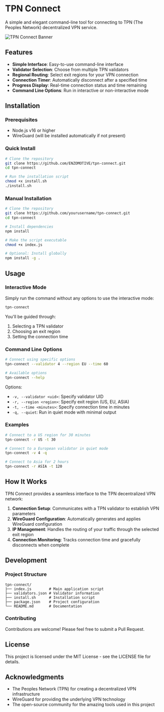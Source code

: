 # TPN Connect

A simple and elegant command-line tool for connecting to TPN (The Peoples Network) decentralized VPN service.

![TPN Connect Banner](https://via.placeholder.com/800x200?text=TPN+Connect)

## Features

- **Simple Interface**: Easy-to-use command-line interface
- **Validator Selection**: Choose from multiple TPN validators
- **Regional Routing**: Select exit regions for your VPN connection
- **Connection Timer**: Automatically disconnect after a specified time
- **Progress Display**: Real-time connection status and time remaining
- **Command Line Options**: Run in interactive or non-interactive mode

## Installation

### Prerequisites

- Node.js v16 or higher
- WireGuard (will be installed automatically if not present)

### Quick Install

```bash
# Clone the repository
git clone https://github.com/ENZOMOTIVE/tpn-connect.git
cd tpn-connect

# Run the installation script
chmod +x install.sh
./install.sh
```

### Manual Installation

```bash
# Clone the repository
git clone https://github.com/yourusername/tpn-connect.git
cd tpn-connect

# Install dependencies
npm install

# Make the script executable
chmod +x index.js

# Optional: Install globally
npm install -g .
```

## Usage

### Interactive Mode

Simply run the command without any options to use the interactive mode:

```bash
tpn-connect
```

You'll be guided through:
1. Selecting a TPN validator
2. Choosing an exit region
3. Setting the connection time

### Command Line Options

```bash
# Connect using specific options
tpn-connect --validator 4 --region EU --time 60

# Available options
tpn-connect --help
```

Options:
- `-v, --validator <uid>`: Specify validator UID
- `-r, --region <region>`: Specify exit region (US, EU, ASIA)
- `-t, --time <minutes>`: Specify connection time in minutes
- `-q, --quiet`: Run in quiet mode with minimal output

### Examples

```bash
# Connect to a US region for 30 minutes
tpn-connect -r US -t 30

# Connect to a European validator in quiet mode
tpn-connect -v 4 -q

# Connect to Asia for 2 hours
tpn-connect -r ASIA -t 120
```

## How It Works

TPN Connect provides a seamless interface to the TPN decentralized VPN network:

1. **Connection Setup**: Communicates with a TPN validator to establish VPN parameters
2. **WireGuard Configuration**: Automatically generates and applies WireGuard configuration
3. **IP Management**: Handles the routing of your traffic through the selected exit region
4. **Connection Monitoring**: Tracks connection time and gracefully disconnects when complete

## Development

### Project Structure

```
tpn-connect/
├── index.js        # Main application script
├── validators.json # Validator information
├── install.sh      # Installation script
├── package.json    # Project configuration
└── README.md       # Documentation
```

### Contributing

Contributions are welcome! Please feel free to submit a Pull Request.

## License

This project is licensed under the MIT License - see the LICENSE file for details.

## Acknowledgments

- The Peoples Network (TPN) for creating a decentralized VPN infrastructure
- WireGuard for providing the underlying VPN technology
- The open-source community for the amazing tools used in this project